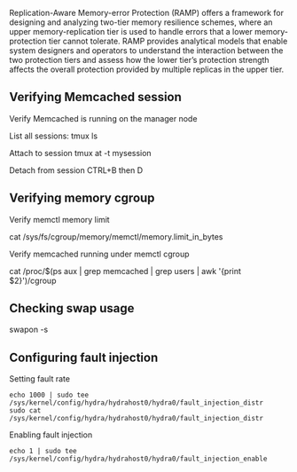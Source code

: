 Replication-Aware Memory-error Protection (RAMP) offers a framework for designing and analyzing two-tier memory resilience schemes, where an upper memory-replication tier is used to handle errors that a lower memory-protection tier cannot tolerate. RAMP provides analytical models that enable system designers and operators to understand the interaction between the two protection tiers and assess how
the lower tier’s protection strength affects the overall protection provided by multiple replicas in the upper tier. 

## Verifying Memcached session 

Verify Memcached is running on the manager node

List all sessions:
tmux ls

Attach to session
tmux at -t mysession

Detach from session
CTRL+B then D

## Verifying memory cgroup

Verify memctl memory limit

cat /sys/fs/cgroup/memory/memctl/memory.limit_in_bytes

Verify memcached running under memctl cgroup

cat /proc/$(ps aux | grep memcached | grep users | awk '{print $2}')/cgroup

## Checking swap usage

swapon -s

## Configuring fault injection

Setting fault rate

```
echo 1000 | sudo tee /sys/kernel/config/hydra/hydrahost0/hydra0/fault_injection_distr
sudo cat /sys/kernel/config/hydra/hydrahost0/hydra0/fault_injection_distr
```

Enabling fault injection

```
echo 1 | sudo tee /sys/kernel/config/hydra/hydrahost0/hydra0/fault_injection_enable
```
